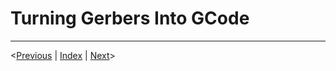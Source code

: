 # Turning Gerbers Into GCode

___
  <[Previous](kicadgerbers.md) | [Index](index.md) | [Next](milling.md)>
